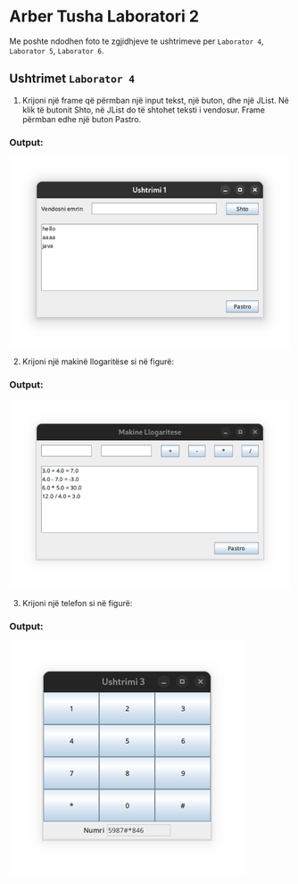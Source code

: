 # Arber Tusha Laboratori 2

Me poshte ndodhen foto te zgjidhjeve te ushtrimeve per `Laborator 4`, `Laborator 5`, `Laborator 6`.

## Ushtrimet `Laborator 4`

1. Krijoni një frame që përmban një input tekst, një buton, dhe një JList. Në klik të butonit
   Shto, në JList do të shtohet teksti i vendosur. Frame përmban edhe një buton Pastro.

### Output:

![Ushtrimi 1](/Screenshots/lab-4-ushtrimi-1.png)

2. Krijoni një makinë llogaritëse si në figurë:

### Output:

![Ushtrimi 2](/Screenshots/lab-4-ushtrimi-2.png)

3. Krijoni një telefon si në figurë:

### Output:

![Ushtrimi 3](/Screenshots/lab-4-ushtrimi-3.png)

